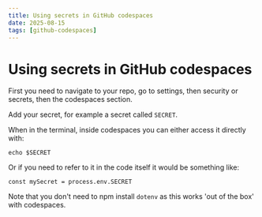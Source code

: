 ```yaml
---
title: Using secrets in GitHub codespaces
date: 2025-08-15
tags: [github-codespaces]
---
```

# Using secrets in GitHub codespaces

First you need to navigate to your repo, go to settings, then security or secrets, then the codespaces section. 

Add your secret, for example a secret called `SECRET`.

When in the terminal, inside codespaces you can either access it directly with: 

```
echo $SECRET
```

Or if you need to refer to it in the code itself it would be something like: 

```
const mySecret = process.env.SECRET
```

Note that you don't need to npm install `dotenv` as this works 'out of the box' with codespaces.
